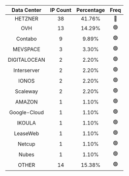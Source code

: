 | Data Center | IP Count | Percentage | Freq |
|:------------:|:--------:|:-----------:|:-----:|
| HETZNER | 38 | 41.76% | 🔴 |
| OVH | 13 | 14.29% | 🟢 |
| Contabo | 9 | 9.89% | 🟢 |
| MEVSPACE | 3 | 3.30% | 🟢 |
| DIGITALOCEAN | 2 | 2.20% | 🟢 |
| Interserver | 2 | 2.20% | 🟢 |
| IONOS | 2 | 2.20% | 🟢 |
| Scaleway | 2 | 2.20% | 🟢 |
| AMAZON | 1 | 1.10% | 🟢 |
| Google-Cloud | 1 | 1.10% | 🟢 |
| IKOULA | 1 | 1.10% | 🟢 |
| LeaseWeb | 1 | 1.10% | 🟢 |
| Netcup | 1 | 1.10% | 🟢 |
| Nubes | 1 | 1.10% | 🟢 |
| OTHER | 14 | 15.38% | 🟢 |